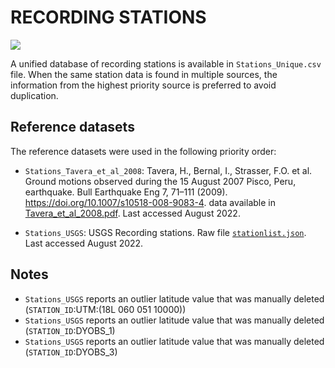 # RECORDING STATIONS

![](recording_stations.png)

A unified database of recording stations is available in `Stations_Unique.csv` file.
When the same station data is found in multiple sources, the information from the highest priority source is preferred to avoid duplication.


## Reference datasets

The reference datasets were used in the following priority order:

- `Stations_Tavera_et_al_2008`: Tavera, H., Bernal, I., Strasser, F.O. et al. Ground motions observed during the 15 August 2007 Pisco, Peru, earthquake. Bull Earthquake Eng 7, 71–111 (2009). https://doi.org/10.1007/s10518-008-9083-4. data available in [Tavera_et_al_2008.pdf](https://repositorio.igp.gob.pe/handle/20.500.12816/1115). Last accessed August 2022.

- `Stations_USGS`: USGS Recording stations. Raw file [`stationlist.json`](https://earthquake.usgs.gov/product/shakemap/usp000fjta/atlas/1594174187091/download/stationlist.json). Last accessed August 2022.

## Notes

- `Stations_USGS` reports an outlier latitude value that was manually deleted (`STATION_ID`:UTM:(18L 060 051 10000))
- `Stations_USGS` reports an outlier latitude value that was manually deleted (`STATION_ID`:DYOBS_1)
- `Stations_USGS` reports an outlier latitude value that was manually deleted (`STATION_ID`:DYOBS_3)

